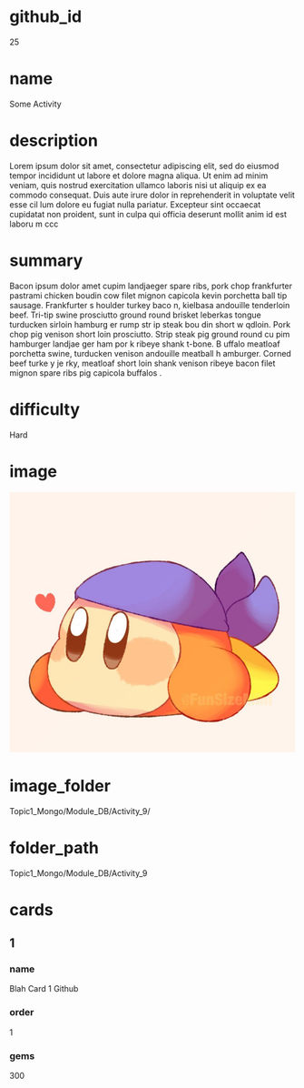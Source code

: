 # github_id
25

# name
Some Activity

# description
Lorem ipsum dolor sit amet, consectetur adipiscing elit, sed do eiusmod tempor incididunt ut labore et dolore magna aliqua. Ut enim ad minim veniam, quis nostrud exercitation ullamco laboris nisi ut aliquip ex ea commodo consequat. Duis aute irure dolor in reprehenderit in voluptate velit esse cil lum dolore eu fugiat nulla pariatur. Excepteur sint occaecat cupidatat non proident, sunt in culpa qui officia deserunt mollit anim id est laboru  m ccc
  
# summary
Bacon ipsum dolor amet cupim landjaeger spare ribs, pork chop frankfurter pastrami chicken boudin cow filet mignon capicola kevin porchetta ball tip sausage. Frankfurter s houlder turkey baco  n, kielbasa andouille tenderloin beef. Tri-tip swine prosciutto ground round brisket leberkas tongue turducken sirloin hamburg er rump  str    ip steak bou   din short w qdloin. Pork chop pig venison short loin prosciutto. Strip steak pig ground round cu pim hamburger landjae  ger ham por k ribeye  shank t-bone. B uffalo meatloaf porchetta swine, turducken venison andouille meatball h amburger. Corned beef turke  y je rky, meatloaf    short loin shank venison ribeye bacon filet mignon spare ribs pig capicola buffalos .    

# difficulty
Hard

# image
<img src="images/bandanna.jpg">

# image_folder
Topic1_Mongo/Module_DB/Activity_9/

# folder_path
Topic1_Mongo/Module_DB/Activity_9

# cards
 
## 1

### name
Blah Card 1 Github

### order
1 

### gems
300
